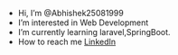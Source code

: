 - Hi, I’m @Abhishek25081999
- I’m interested in Web Development
- I’m currently learning laravel,SpringBoot.
- How to reach me [LinkedIn](https://www.linkedin.com/in/abhishek-n-b9854113a/)

<!---
Abhishek25081999/Abhishek25081999 is a ✨ special ✨ repository because its `README.md` (this file) appears on your GitHub profile.
You can click the Preview link to take a look at your changes.
--->
